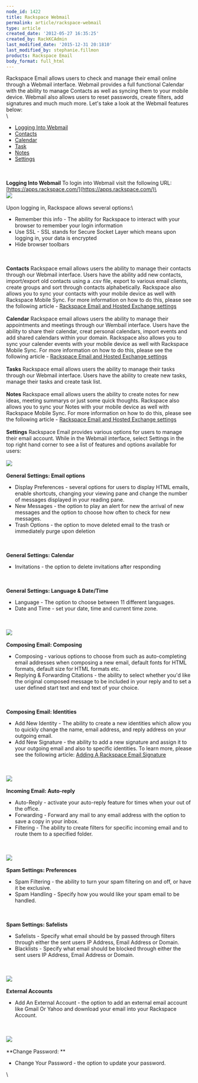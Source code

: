 ```yaml
---
node_id: 1422
title: Rackspace Webmail
permalink: article/rackspace-webmail
type: article
created_date: '2012-05-27 16:35:25'
created_by: RackKCAdmin
last_modified_date: '2015-12-31 20:1810'
last_modified_by: stephanie.fillmon
products: Rackspace Email
body_format: full_html
---
```


Rackspace Email allows users to check and manage their email online
through a Webmail interface. Webmail provides a full functional Calendar
with the ability to manage Contacts as well as syncing them to your
mobile device. Webmail also allows users to reset passwords, create
filters, add signatures and much much more. Let's take a look at the
Webmail features below:\
\

-   [Logging Into Webmail](#LogginIntoWebmail)
-   [Contacts](#Contacts)
-   [Calendar](#Calendar)
-   [Task](#Tasks)
-   [Notes](#Notes)
-   [Settings](#Settings)

\
\
 **Logging Into Webmail** To login into Webmail visit the following URL:
[https://apps.rackspace.com/](https://apps.rackspace.com/)\
\
 ![](http://c15043262.r62.cf2.rackcdn.com/WebmailLogin.png)\
\
 Upon logging in, Rackspace allows several options:\

-   Remember this info - The ability for Rackspace to interact with your
    browser to remember your login information
-   Use SSL - SSL stands for Secure Socket Layer which means upon
    logging in, your data is encrypted
-   Hide browser toolbars

\
\
 **Contacts** Rackspace email allows users the ability to manage their
contacts through our Webmail interface. Users have the ability add new
contacts, import/export old contacts using a .csv file, export to
various email clients, create groups and sort through contacts
alphabetically.  Rackspace also allows you to sync your contacts with
your mobile device as well with Rackspace Mobile Sync. For more
information on how to do this, please see the following article -
[Rackspace Email and Hosted Exchange
settings](http://www.rackspace.com/knowledge_center/article/rackspace-email-and-hosted-exchange-settings)\
\
 **Calendar** Rackspace email allows users the ability to manage their
appointments and meetings through our Wembail interface. Users have the
ability to share their calendar, creat personal calendars, import events
and add shared calendars within your domain. Rackspace also allows you
to sync your calender events with your mobile device as well with
Rackspace Mobile Sync. For more information on how to do this, please
see the following article - [Rackspace Email and Hosted Exchange
settings](http://www.rackspace.com/knowledge_center/article/rackspace-email-and-hosted-exchange-settings)\
\
 **Tasks** Rackspace email allows users the ability to manage their
tasks through our Webmail interface. Users have the ability to create
new tasks, manage their tasks and create task list.\
\
 **Notes** Rackspace email allows users the ability to create notes for
new ideas, meeting summarys or just some quick thoughts.  Rackspace also
allows you to sync your Notes with your mobile device as well with
Rackspace Mobile Sync. For more information on how to do this, please
see the following article - [Rackspace Email and Hosted Exchange
settings](http://www.rackspace.com/knowledge_center/article/rackspace-email-and-hosted-exchange-settings)\
\
 **Settings** Rackspace Email provides various options for users to
manage their email account. While in the Webmail interface, select
Settings in the top right hand corner to see a list of features and
options available for users:\
\
 ![](http://c15043262.r62.cf2.rackcdn.com/Webmail.png)\
\
 **General Settings: Email options**

-   Display Preferences - several options for users to display HTML
    emails, enable shortcuts, changing your viewing pane and change the
    number of messages displayed in your reading pane.
-   New Messages - the option to play an alert for new the arrival of
    new messages and the option to choose how often to check for new
    messages.
-   Trash Options - the option to move deleted email to the trash or
    immediately purge upon deletion

\
\
 **General Settings: Calendar**

-   Invitations - the option to delete invitations after responding

\
\
 **General Settings: Language & Date/Time**

-   Language - The option to choose between 11 different languages.
-   Date and Time - set your date, time and current time zone.

\
\
 ![](http://c15043262.r62.cf2.rackcdn.com/Webmail2.png)\
\
 **Composing Email: Composing**

-   Composing - various options to choose from such as auto-completing
    email addresses when composing a new email, default fonts for HTML
    formats, default size for HTML formats etc.
-   Replying & Forwarding Citations - the ability to select whether
    you'd like the original composed message to be included in your
    reply and to set a user defined start text and end text of your
    choice.

\
\
 **Composing Email: Identities**

-   Add New Identity - The ability to create a new identities which
    allow you to quickly change the name, email address, and reply
    address on your outgoing email.
-   Add New Signature - the ability to add a new signature and assign it
    to your outgoing email and also to specific identities. To learn
    more, please see the following article: [Adding A Rackspace Email
    Signature](http://www.rackspace.com/knowledge_center/article/adding-a-signature-to-rackspace-email)

\
\
 ![](http://c15043262.r62.cf2.rackcdn.com/Webmail3.png)\
\
 **Incoming Email: Auto-reply**

-   Auto-Reply - activate your auto-reply feature for times when your
    out of the office.
-   Forwarding - Forward any mail to any email address with the option
    to save a copy in your inbox.
-   Filtering - The ability to create filters for specific incoming
    email and to route them to a specified folder.

\
\
 ![](http://c15043262.r62.cf2.rackcdn.com/Webmail4.png)\
\
 **Spam Settings: Preferences**

-   Spam Filtering - the ability to turn your spam filtering on and off,
    or have it be exclusive.
-   Spam Handling - Specify how you would like your spam email to be
    handled.

\
\
 **Spam Settings: Safelists**

-   Safelists - Specify what email should be by passed through filters
    through either the sent users IP Address, Email Address or Domain.
-   Blacklists - Specify what email should be blocked through either the
    sent users IP Address, Email Address or Domain.

\
\
 ![](http://c15043262.r62.cf2.rackcdn.com/Webmail5.png)\
\
 **External Accounts**

-   Add An External Account - the option to add an external email
    account like Gmail Or Yahoo and download your email into your
    Rackspace Account.

\
\
 ![](http://c15043262.r62.cf2.rackcdn.com/Webmail6.png)\
\
 **Change Password: **

-   Change Your Password - the option to update your password.

\


